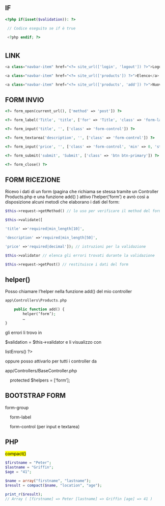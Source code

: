 ## IF

```php
<?php if(isset($validation)): ?>

 // Codice eseguito se if è true

 <?php endif; ?>
```

# 

## LINK

```php
<a class="navbar-item" href="<?= site_url(['login', 'logout']) ?>">Logout</a>

<a class="navbar-item" href="<?= site_url(['products']) ?>">Elenco</a>

<a class="navbar-item" href="<?= site_url(['products', 'add']) ?>">Nuovo</a>
```

## 

## FORM INVIO

```php
<?= form_open(current_url(), ['method' => 'post']) ?>

<?= form_label('Title', 'title', ['for' => 'Title', 'class' => 'form-label']) ?>

<?= form_input('title', '', ['class' => 'form-control']) ?>

<?= form_textarea('description', '', ['class' => 'form-control']) ?>

<?= form_input('price', '', ['class' => 'form-control', 'min' => 0, 'step' => '.1'], 'number') ?>

<?= form_submit('submit', 'Submit', ['class' => 'btn btn-primary']) ?>

<?= form_close() ?>
```

## 

## FORM RICEZIONE

Ricevo i dati di un form (pagina che richiama se stessa tramite un Controller Products.php e una funzione add() ) attivo l’helper(‘form’) e avrò così a disposizione alcuni metodi che elaborano i dati del form:

```php
$this->request->getMethod() // lo uso per verificare il method del form

$this->validate([

'title' =>'required|min_length[10]',

'description' =>'required|min_length[50]',

'price' =>'required|decimal']); // istruzioni per la validazione

$this->validator // elenca gli errori trovati durante la validazione

$this->request->getPost() // restituisce i dati del form
```

## helper()

Posso chiamare l’helper nella funzione add() del mio controller

```php
app\Controllers\Products.php

    public function add() {
        helper(‘form’);
        …
}
```

gli errori li trovo in 

$validation = $this->validator e li visualizzo con 

<?= $validation->listErrors() ?>

oppure posso attivarlo per tutti i controller da 

app/Controllers/BaseController.php

    protected $helpers = [‘form’];

## BOOTSTRAP FORM

form-group

    form-label

    form-control (per input e textarea)

## PHP

<mark>compact()</mark>

```php
$firstname = "Peter";
$lastname = "Griffin";
$age = "41";

$name = array("firstname", "lastname");
$result = compact($name, "location", "age");

print_r($result); 
// Array ( [firstname] => Peter [lastname] => Griffin [age] => 41 )
```
